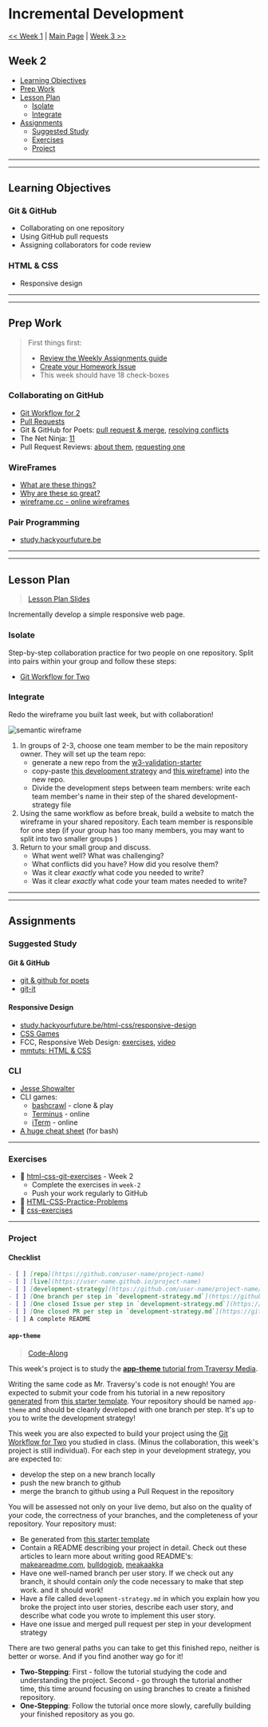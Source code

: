 # Incremental Development

[<< Week 1](../week-1/README.md) | [Main Page](../README.md) | [Week 3 >>](../week-3/README.md)

## Week 2

- [Learning Objectives](#learning-objectives)
- [Prep Work](#prep-work)
- [Lesson Plan](#lesson-plan)
  - [Isolate](#isolate)
  - [Integrate](#integrate)
- [Assignments](#assignments)
  - [Suggested Study](#suggested-study)
  - [Exercises](#exercises)
  - [Project](#project)

---
---

## Learning Objectives

### Git & GitHub

- Collaborating on one repository
- Using GitHub pull requests
- Assigning collaborators for code review

### HTML & CSS

- Responsive design

---
---

## Prep Work

> First things first:
> - [Review the Weekly Assignments guide](https://home.hackyourfuture.be/students/weekly-assignments)
> - [Create your Homework Issue](https://home.hackyourfuture.be/students/homework-issues)
> - This week should have 18 check-boxes

### Collaborating on GitHub

- [Git Workflow for 2](https://github.com/hackyourfuturebelgium/git-workflow-workshop-for-two)
- [Pull Requests](https://www.youtube.com/watch?v=2M16faxEQsg)
- Git & GitHub for Poets: [pull request & merge](https://www.youtube.com/watch?v=_NrSWLQsDL4&list=PLRqwX-V7Uu6ZF9C0YMKuns9sLDzK6zoiV&t=0s), [resolving conflicts](https://www.youtube.com/watch?v=JtIX3HJKwfo)
- The Net Ninja: [11](https://www.youtube.com/watch?v=MnUd31TvBoU&list=PL4cUxeGkcC9goXbgTDQ0n_4TBzOO0ocPR&index=11)
- Pull Request Reviews: [about them](https://help.github.com/en/github/collaborating-with-issues-and-pull-requests/about-pull-request-reviews), [requesting one](https://help.github.com/en/github/collaborating-with-issues-and-pull-requests/requesting-a-pull-request-review)

### WireFrames

* [What are these things?](https://www.youtube.com/results?search_query=what+are+wireframes)
* [Why are these so great?](https://medium.com/@ray_vevaina/wireframing-a-front-end-developers-best-friend-c541df51ea65)
* [wireframe.cc - online wireframes](https://wireframe.cc/)

### Pair Programming

- [study.hackyourfuture.be](https://study.hackyourfuture.be/collaborating/pair-programming)

---
---

## Lesson Plan

> [Lesson Plan Slides](https://hackyourfuture.be/incremental-development/week-2)

Incrementally develop a simple responsive web page.

### Isolate

Step-by-step collaboration practice for two people on one repository.  Split into pairs within your group and follow these steps:

- [Git Workflow for Two](https://github.com/hackyourfuturebelgium/git-workflow-workshop-for-two)

### Integrate

Redo the wireframe you built last week, but with collaboration!

![semantic wireframe](../integrate/wireframe.gif)

1. In groups of 2-3, choose one team member to be the main repository owner.  They will set up the team repo:
    - generate a new repo from the [w3-validation-starter](https://github.com/hackyourfuturebelgium/w3-validation-starter)
    - copy-paste [this development strategy](../integrate/development-strategy-collaborative.md) and [this wireframe](../integrate/wireframe.gif)) into the new repo.
    - Divide the development steps between team members:  write each team member's name in their step of the shared development-strategy file
1. Using the same workflow as before break, build a website to match the wireframe in your shared repository. Each team member is responsible for one step (if your group has too many members, you may want to split into two smaller groups )
1. Return to your small group and discuss.
    - What went well? What was challenging?
    - What conflicts did you have? How did you resolve them?
    - Was it clear _exactly_ what code you needed to write?
    - Was it clear _exactly_ what code your team mates needed to write?

---
---

## Assignments

### Suggested Study

#### Git & GitHub

- [git & github for poets](https://www.youtube.com/watch?v=BCQHnlnPusY&list=PLRqwX-V7Uu6ZF9C0YMKuns9sLDzK6zoiV)
- [git-it](https://github.com/jlord/git-it-electron/)

#### Responsive Design

- [study.hackyourfuture.be/html-css/responsive-design](https://study.hackyourfuture.be/html-css/responsive-design)
- [CSS Games](https://study.hackyourfuture.be/html-css/css#games-to-learn-css)
- FCC, Responsive Web Design: [exercises](https://www.freecodecamp.org/learn), [video](https://www.youtube.com/watch?v=srvUrASNj0s)
- [mmtuts: HTML & CSS](https://www.youtube.com/watch?v=TKYsuU86-DQ&list=PL0eyrZgxdwhwNC5ppZo_dYGVjerQY3xYU)

### CLI

- [Jesse Showalter](https://www.youtube.com/watch?v=5XgBd6rjuDQ)
- CLI games:
  - [bashcrawl](https://gitlab.com/slackermedia/bashcrawl/) - clone & play
  - [Terminus](https://web.mit.edu/mprat/Public/web/Terminus/Web/main.html) - online
  - [iTerm](https://sr6033.github.io/lterm/) - online
- [A huge cheat sheet](https://gist.github.com/LeCoupa/122b12050f5fb267e75f) (for bash)

---

### Exercises

- :egg: [html-css-git-exercises](https://github.com/hackyourfuturebelgium/html-css-git-exercises) - Week 2
  - Complete the exercises in `week-2`
  - Push your work regularly to GitHub
- :hatching_chick: [HTML-CSS-Practice-Problems](https://github.com/DevMountain/HTML-CSS-Practice-Problems)
- :hatched_chick: [css-exercises](https://github.com/dangodev/css-exercises)

---

### Project

#### Checklist

```md
- [ ] [repo](https://github.com/user-name/project-name)
- [ ] [live](https://user-name.github.io/project-name)
- [ ] [development-strategy](https://github.com/user-name/project-name/tree/master/development-strategy.md)
- [ ] [One branch per step in `development-strategy.md`](https://github.com/user-name/repo-name/network)
- [ ] [One closed Issue per step in `development-strategy.md`](https://github.com/user-name/repo-name/issues?q=is%3Aissue+is%3Aclosed)
- [ ] [One closed PR per step in `development-strategy.md`](https://github.com/user-name/repo-name/pulls?q=is%3Apr+is%3Aclosed)
- [ ] A complete README
```

#### `app-theme`

> [Code-Along](http://hackyourfuture.be/homework-submission/#projects)

This week's project is to study the [__app-theme__ tutorial from Traversy Media](https://www.youtube.com/watch?v=qlA7dputiNc).

Writing the same code as Mr. Traversy's code is not enough!  You are expected to submit your code from his tutorial in a new repository [generated](https://github.blog/2019-06-06-generate-new-repositories-with-repository-templates/) from [this starter template](https://github.com/HackYourFutureBelgium/w3-validation-template).  Your repository should be named `app-theme` and should be cleanly developed with one branch per step.  It's up to you to write the development strategy!

This week you are also expected to build your project using the [Git Workflow for Two](https://github.com/hackyourfuturebelgium/git-workflow-workshop-for-two) you studied in class.  (Minus the collaboration, this week's project is still individual).  For each step in your development strategy, you are expected to:

- develop the step on a new branch locally
- push the new branch to github
- merge the branch to github using a Pull Request in the repository

You will be assessed not only on your live demo, but also on the quality of your code, the correctness of your branches, and the completeness of your repository. Your repository must:

- Be generated from [this starter template](https://github.com/HackYourFutureBelgium/w3-validation-template)
- Contain a README describing your project in detail.  Check out these articles to learn more about writing good README's: [makeareadme.com](https://www.makeareadme.com/), [bulldogjob](https://bulldogjob.com/news/449-how-to-write-a-good-readme-for-your-github-project), [meakaakka](https://medium.com/@meakaakka/a-beginners-guide-to-writing-a-kickass-readme-7ac01da88ab3)
- Have one well-named branch per user story. If we check out any branch, it should contain _only_ the code necessary to make that step work. and it should work!
- Have a file called `development-strategy.md` in which you explain how you broke the project into user stories, describe each user story, and describe what code you wrote to implement this user story.
- Have one issue and merged pull request per step in your development strategy

There are two general paths you can take to get this finished repo, neither is better or worse.  And if you find another way go for it!

- __Two-Stepping__: First - follow the tutorial studying the code and understanding the project.  Second - go through the tutorial another time, this time around focusing on using branches to create a finished repository.
- __One-Stepping__: Follow the tutorial once more slowly, carefully building your finished repository as you go.

